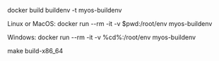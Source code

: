 docker build buildenv -t myos-buildenv

Linux or MacOS:		docker run --rm -it -v $pwd:/root/env myos-buildenv

Windows:		docker run --rm -it -v %cd%:/root/env myos-buildenv

make build-x86_64
